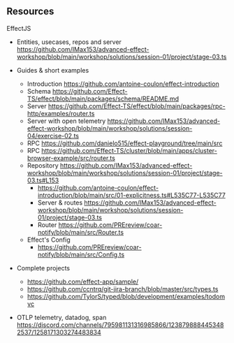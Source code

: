## Resources

EffectJS

- Entities, usecases, repos and server <https://github.com/IMax153/advanced-effect-workshop/blob/main/workshop/solutions/session-01/project/stage-03.ts>

- Guides & short examples
  - Introduction <https://github.com/antoine-coulon/effect-introduction>
  - Schema <https://github.com/Effect-TS/effect/blob/main/packages/schema/README.md>
  - Server
    <https://github.com/Effect-TS/effect/blob/main/packages/rpc-http/examples/router.ts>
  - Server with open telemetry <https://github.com/IMax153/advanced-effect-workshop/blob/main/workshop/solutions/session-04/exercise-02.ts>
  - RPC <https://github.com/danielo515/effect-playground/tree/main/src>
  - RPC <https://github.com/Effect-TS/cluster/blob/main/apps/cluster-browser-example/src/router.ts>
  - Repository <https://github.com/IMax153/advanced-effect-workshop/blob/main/workshop/solutions/session-01/project/stage-03.ts#L153>
    - <https://github.com/antoine-coulon/effect-introduction/blob/main/src/01-explicitness.ts#L535C77-L535C77>
    - Server & routes <https://github.com/IMax153/advanced-effect-workshop/blob/main/workshop/solutions/session-01/project/stage-03.ts>
    - Router <https://github.com/PREreview/coar-notify/blob/main/src/Router.ts>
  - Effect's Config
    - <https://github.com/PREreview/coar-notify/blob/main/src/Config.ts>
- Complete projects
  - <https://github.com/effect-app/sample/>
  - <https://github.com/ccntrq/git-jira-branch/blob/master/src/types.ts>
  - <https://github.com/TylorS/typed/blob/development/examples/todomvc>
- OTLP telemetry, datadog, span <https://discord.com/channels/795981131316985866/1238798884453482537/1258171303274483834>
